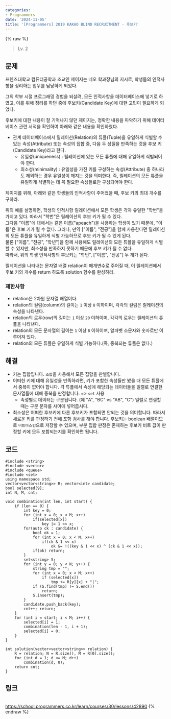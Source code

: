 ```yaml
---
categories:
- Programmers
date: '2024-11-05'
title: '[Programmers] 2019 KAKAO BLIND RECRUITMENT - 후보키'
---
```


{% raw %}
> Lv. 2<br>

## 문제
프렌즈대학교 컴퓨터공학과 조교인 제이지는 네오 학과장님의 지시로, 학생들의 인적사항을 정리하는 업무를 담당하게 되었다.

그의 학부 시절 프로그래밍 경험을 되살려, 모든 인적사항을 데이터베이스에 넣기로 하였고, 이를 위해 정리를 하던 중에 후보키(Candidate Key)에 대한 고민이 필요하게 되었다.

후보키에 대한 내용이 잘 기억나지 않던 제이지는, 정확한 내용을 파악하기 위해 데이터베이스 관련 서적을 확인하여 아래와 같은 내용을 확인하였다.

-   관계 데이터베이스에서 릴레이션(Relation)의 튜플(Tuple)을 유일하게 식별할 수 있는 속성(Attribute) 또는 속성의 집합 중, 다음 두 성질을 만족하는 것을 후보 키(Candidate Key)라고 한다.
    -   유일성(uniqueness) : 릴레이션에 있는 모든 튜플에 대해 유일하게 식별되어야 한다.
    -   최소성(minimality) : 유일성을 가진 키를 구성하는 속성(Attribute) 중 하나라도 제외하는 경우 유일성이 깨지는 것을 의미한다. 즉, 릴레이션의 모든 튜플을 유일하게 식별하는 데 꼭 필요한 속성들로만 구성되어야 한다.

제이지를 위해, 아래와 같은 학생들의 인적사항이 주어졌을 때, 후보 키의 최대 개수를 구하라.

위의 예를 설명하면, 학생의 인적사항 릴레이션에서 모든 학생은 각자 유일한 "학번"을 가지고 있다. 따라서 "학번"은 릴레이션의 후보 키가 될 수 있다.  
그다음 "이름"에 대해서는 같은 이름("apeach")을 사용하는 학생이 있기 때문에, "이름"은 후보 키가 될 수 없다. 그러나, 만약 ["이름", "전공"]을 함께 사용한다면 릴레이션의 모든 튜플을 유일하게 식별 가능하므로 후보 키가 될 수 있게 된다.  
물론 ["이름", "전공", "학년"]을 함께 사용해도 릴레이션의 모든 튜플을 유일하게 식별할 수 있지만, 최소성을 만족하지 못하기 때문에 후보 키가 될 수 없다.  
따라서, 위의 학생 인적사항의 후보키는 "학번", ["이름", "전공"] 두 개가 된다.

릴레이션을 나타내는 문자열 배열 relation이 매개변수로 주어질 때, 이 릴레이션에서 후보 키의 개수를 return 하도록 solution 함수를 완성하라.

### 제한사항
-   relation은 2차원 문자열 배열이다.
-   relation의 컬럼(column)의 길이는  `1`  이상  `8`  이하이며, 각각의 컬럼은 릴레이션의 속성을 나타낸다.
-   relation의 로우(row)의 길이는  `1`  이상  `20`  이하이며, 각각의 로우는 릴레이션의 튜플을 나타낸다.
-   relation의 모든 문자열의 길이는  `1`  이상  `8`  이하이며, 알파벳 소문자와 숫자로만 이루어져 있다.
-   relation의 모든 튜플은 유일하게 식별 가능하다.(즉, 중복되는 튜플은 없다.)

## 해결
- 키는 집합입니다. `조합`을 사용해서 모든 집합을 판별합니다.
- 어떠한 키에 대해 유일성을 만족하라면, 키가 포함한 속성들만 봤을 때 모든 튜플에서 중복이 없어야 합니다. 각 튜플에서 속성에 해당되는 데이터들을 일렬로 연결한 문자열들에 대해 중복을 판정합니다. => `set` 사용
	- 속성별로 데이터는 구분됩니다. (예 "A", "BC" vs "AB", "C") 일렬로 연결할 때는 구분 문자를 사이에 넣어줍시다.
- 최소성은 어떠한 후보키에 다른 후보키가 포함되면 안되는 것을 의미합니다. 따라서 새로운 키를 판정하기 전에 포함 검사를 해야 합니다. 후보키는 boolean 배열이므로 `비트마스킹`으로 저장할 수 있으며, 부분 집합 판정은 존재하는 후보키 비트 값이 판정할 키에 모두 포함되는지를 확인하면 됩니다.

## 코드
```
#include <string>
#include <vector>
#include <queue>
#include <set>
using namespace std;
vector<vector<string>> R; vector<int> candidate;
bool selected[9];
int N, M, cnt;

void combination(int len, int start) {
    if (len == 0) {
        int key = 0;
        for (int x = 0; x < M; x++)
            if(selected[x])
                key |= 1 << x;
        for(auto ck : candidate) {
            bool ok = 1;
            for (int x = 0; x < M; x++)
                if(ck & 1 << x)
                    ok &= !((key & 1 << x) ^ (ck & 1 << x));
            if(ok) return;
        }      
        set<string> S;
        for (int y = 0; y < N; y++) {
            string tmp = "";
            for (int x = 0; x < M; x++)
                if (selected[x])
                    tmp += R[y][x] + "|";
            if (S.find(tmp) != S.end())
                return;
            S.insert(tmp);
        }
        candidate.push_back(key);
        cnt++; return;
    }
    for (int i = start; i < M; i++) {
        selected[i] = 1;
        combination(len - 1, i + 1);
        selected[i] = 0;
    }
}

int solution(vector<vector<string>> relation) {
    R = relation; N = R.size(), M = R[0].size();
    for (int d = 1; d <= M; d++)
        combination(d, 0);
    return cnt;
}
```

## 링크
<br>https://school.programmers.co.kr/learn/courses/30/lessons/42890
{% endraw %}